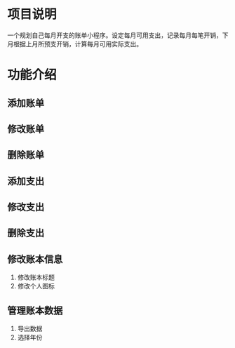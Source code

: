 # 项目说明

一个规划自己每月开支的账单小程序。设定每月可用支出，记录每月每笔开销，下月根据上月所预支开销，计算每月可用实际支出。

# 功能介绍

## 添加账单

## 修改账单

## 删除账单

## 添加支出

## 修改支出

## 删除支出

## 修改账本信息

1. 修改账本标题
2. 修改个人图标

## 管理账本数据

1. 导出数据
2. 选择年份
